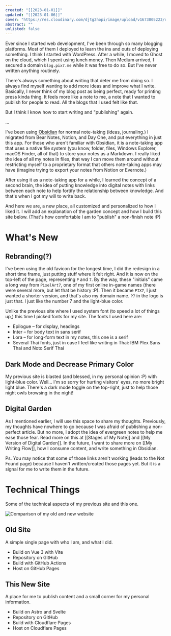 ```yaml
---
created: "[[2023-01-01]]"
updated: "[[2023-01-06]]"
cover: "https://res.cloudinary.com/djtg2hopi/image/upload/v1673005223/digital-garden/cover/moving-forward.jpg"
abstract: ""
unlisted: false
---
```


Ever since I started web development, I've been through so many blogging platforms. Most of them I deployed to learn the ins and outs of deploying something. I think I started with WordPress. After a while, I moved to Ghost on the cloud, which I spent using lunch money. Then Medium arrived, I secured a domain `blog.pix7.me` while it was free to do so. But I've never written anything routinely.

There's always something about writing that deter me from doing so. I always find myself wanting to add more ideas and improve what I write. Basically, I never think of my blog post as being perfect, ready for printing press kinda thing. It feels more like a note to me, a note that I wanted to publish for people to read. All the blogs that I used felt like that.

But I think I know how to start writing and "publishing" again.

…

I've been using [Obsidian](https://obsidian.md/) for normal note-taking (ideas, journaling.) I migrated from Bear Notes, Notion, and Day One, and put everything in just this app. For those who aren't familiar with Obsidian, it is a note-taking app that uses a native file system (you know, folder, files, Windows Explorer, macOS Finder, all of that) to store your notes as a Markdown. I really liked the idea of all my notes in files, that way I can move them around without restricting myself to a proprietary format that others note-taking apps may have (imagine trying to export your notes from Notion or Evernote.)

After using it as a note-taking app for a while, I learned the concept of a second brain, the idea of putting knowledge into digital notes with links between each note to help fortify the relationship between knowledge. And that's when I got my will to write back.

And here we are, a new place, all customized and personalized to how I liked it. I will add an explanation of the garden concept and how I build this site below. (That's how comfortable I am to "publish" a non-finish note :P)

# What's New

## Rebranding(?)

I've been using the old favicon for the longest time, I did the redesign in a short time frame, just putting stuff where it felt right. And it is now on the top-left of the page, representing `P` and `7`. By the way, these "initials" came a long way from `PixelArt7`, one of my first online in-game names (there were several more, but let that be history :P). Then it became `PIX7`, I just wanted a shorter version, and that's also my domain name. `P7` in the logo is just that. I just like the number 7 and the light-blue color.

Unlike the previous site where I used system font (to speed a lot of things up,) this time I picked fonts for my site. The fonts I used here are:
- Epilogue – for display, headings
- Inter – for body text in sans serif
- Lora – for long-form text in my notes, this one is a serif
- Several Thai fonts, just in case I feel like writing in Thai: IBM Plex Sans Thai and Noto Serif Thai

## Dark Mode and Decrease Primary Color

My previous site is blasted (and blessed, in my personal opinion :P) with light-blue color. Well… I'm so sorry for hurting visitors' eyes, no more bright light blue. There's a dark mode toggle on the top-right, just to help those night owls browsing in the night!

## Digital Garden

As I mentioned earlier, I will use this space to share my thoughts. Previously, my thoughts have nowhere to go because I was afraid of publishing a non-perfect article. But no more, I adopt the idea of evergreen notes to help me ease those fear. Read more on this at [[Stages of My Note]] and [[My Version of Digital Garden]]. In the future, I want to share more on [[My Writing Flow]], how I consume content, and write something in Obsidian.

Ps. You may notice that some of those links aren't working (leads to the Not Found page) because I haven't written/created those pages yet. But it is a signal for me to write them in the future.

# Technical Things

Some of the technical aspects of my previous site and this one.

![Comparison of my old and new website](https://res.cloudinary.com/djtg2hopi/image/upload/v1673002759/digital-garden/attachments/old-vs-new.jpg)

## Old Site

A simple single page with who I am, and what I did.

- Build on Vue 3 with Vite
- Repository on GitHub
- Build with GitHub Actions
- Host on GitHub Pages

## This New Site

A place for me to publish content and a small corner for my personal information.

- Build on Astro and Svelte
- Repository on GitHub
- Build with Cloudflare Pages
- Host on Cloudflare Pages